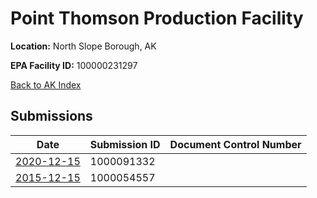 # Point Thomson Production Facility

**Location:** North Slope Borough, AK

**EPA Facility ID:** 100000231297

[Back to AK Index](../../index.md)

## Submissions

| Date | Submission ID | Document Control Number |
|------|--------------|-------------------------|
| [2020-12-15](submissions/1000091332.md) | 1000091332 |  |
| [2015-12-15](submissions/1000054557.md) | 1000054557 |  |
